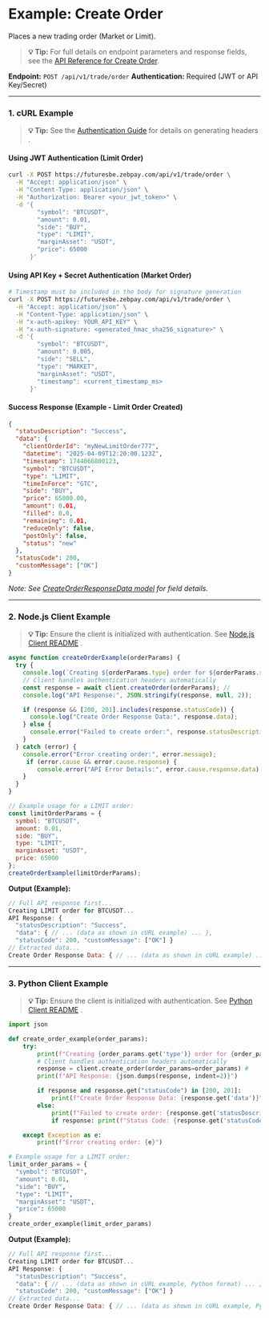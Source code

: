 # Example: Create Order

Places a new trading order (Market or Limit).

> **💡 Tip:** For full details on endpoint parameters and response fields, see the [API Reference for Create Order](../../api-reference/private-endpoints/trade.md#create-order).

**Endpoint:** `POST /api/v1/trade/order`
**Authentication:** Required (JWT or API Key/Secret)

-----

### 1\. cURL Example

> **💡 Tip:** See the [Authentication Guide](../../api-reference/authentication.md) for details on generating headers .

#### Using JWT Authentication (Limit Order)

```bash
curl -X POST https://futuresbe.zebpay.com/api/v1/trade/order \
  -H "Accept: application/json" \
  -H "Content-Type: application/json" \
  -H "Authorization: Bearer <your_jwt_token>" \
  -d '{
        "symbol": "BTCUSDT",
        "amount": 0.01,
        "side": "BUY",
        "type": "LIMIT",
        "marginAsset": "USDT",
        "price": 65000
      }'
```

#### Using API Key + Secret Authentication (Market Order)

```bash
# Timestamp must be included in the body for signature generation
curl -X POST https://futuresbe.zebpay.com/api/v1/trade/order \
  -H "Accept: application/json" \
  -H "Content-Type: application/json" \
  -H "x-auth-apikey: YOUR_API_KEY" \
  -H "x-auth-signature: <generated_hmac_sha256_signature>" \
  -d '{
        "symbol": "BTCUSDT",
        "amount": 0.005,
        "side": "SELL",
        "type": "MARKET",
        "marginAsset": "USDT",
        "timestamp": <current_timestamp_ms>
      }'
```

#### Success Response (Example - Limit Order Created)

```json
{
  "statusDescription": "Success",
  "data": {
    "clientOrderId": "myNewLimitOrder777",
    "datetime": "2025-04-09T12:20:00.123Z",
    "timestamp": 1744066800123,
    "symbol": "BTCUSDT",
    "type": "LIMIT",
    "timeInForce": "GTC",
    "side": "BUY",
    "price": 65000.00,
    "amount": 0.01,
    "filled": 0.0,
    "remaining": 0.01,
    "reduceOnly": false,
    "postOnly": false,
    "status": "new"
  },
  "statusCode": 200,
  "customMessage": ["OK"]
}
```

*Note: See [CreateOrderResponseData model](../../api-reference/data-models.md#createorderresponsedata) for field details.*

-----

### 2\. Node.js Client Example

> **💡 Tip:** Ensure the client is initialized with authentication. See [Node.js Client README](../../../clients/rest-http/node/README.md) .

```javascript
async function createOrderExample(orderParams) {
  try {
    console.log(`Creating ${orderParams.type} order for ${orderParams.symbol}...`);
    // Client handles authentication headers automatically
    const response = await client.createOrder(orderParams); //
    console.log("API Response:", JSON.stringify(response, null, 2));

    if (response && [200, 201].includes(response.statusCode)) {
      console.log("Create Order Response Data:", response.data);
    } else {
      console.error("Failed to create order:", response.statusDescription);
    }
  } catch (error) {
    console.error("Error creating order:", error.message);
     if (error.cause && error.cause.response) {
        console.error("API Error Details:", error.cause.response.data);
    }
  }
}

// Example usage for a LIMIT order:
const limitOrderParams = {
  symbol: "BTCUSDT",
  amount: 0.01,
  side: "BUY",
  type: "LIMIT",
  marginAsset: "USDT",
  price: 65000
};
createOrderExample(limitOrderParams);
```

**Output (Example):**

```js
// Full API response first...
Creating LIMIT order for BTCUSDT...
API Response: {
  "statusDescription": "Success",
  "data": { // ... (data as shown in cURL example) ... },
  "statusCode": 200, "customMessage": ["OK"] }
// Extracted data...
Create Order Response Data: { // ... (data as shown in cURL example) ... }
```

-----

### 3\. Python Client Example

> **💡 Tip:** Ensure the client is initialized with authentication. See [Python Client README](../../../clients/rest-http/python/README.md) .

```python
import json

def create_order_example(order_params):
    try:
        print(f"Creating {order_params.get('type')} order for {order_params.get('symbol')}...")
        # Client handles authentication headers automatically
        response = client.create_order(order_params=order_params) #
        print(f"API Response: {json.dumps(response, indent=2)}")

        if response and response.get("statusCode") in [200, 201]:
            print(f"Create Order Response Data: {response.get('data')}")
        else:
            print(f"Failed to create order: {response.get('statusDescription')}")
            if response: print(f"Status Code: {response.get('statusCode')}")

    except Exception as e:
        print(f"Error creating order: {e}")

# Example usage for a LIMIT order:
limit_order_params = {
  "symbol": "BTCUSDT",
  "amount": 0.01,
  "side": "BUY",
  "type": "LIMIT",
  "marginAsset": "USDT",
  "price": 65000
}
create_order_example(limit_order_params)
```

**Output (Example):**

```js
// Full API response first...
Creating LIMIT order for BTCUSDT...
API Response: {
  "statusDescription": "Success",
  "data": { // ... (data as shown in cURL example, Python format) ... },
  "statusCode": 200, "customMessage": ["OK"] }
// Extracted data...
Create Order Response Data: { // ... (data as shown in cURL example, Python format) ... }
```
